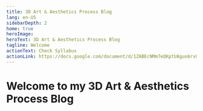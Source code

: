 ```yaml
---
title: 3D Art & Aesthetics Process Blog
lang: en-US
sidebarDepth: 2
home: true
heroImage: 
heroText: 3D Art & Aesthetics Process Blog
tagline: Welcome
actionText: Check Syllabus
actionLink: https://docs.google.com/document/d/1ZABEcNMm7eQKptUAguo6rvGr2fwBy-HwCKpoPPUz4SE/edit
---
```


# Welcome to my 3D Art & Aesthetics Process Blog



<br>

<br>

<br>

<br>

<br>

<br>